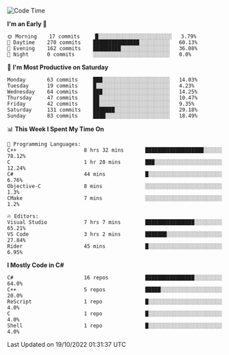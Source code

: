 <!--START_SECTION:waka-->
![Code Time](http://img.shields.io/badge/Code%20Time-866%20hrs%2021%20mins-blue)

**I'm an Early 🐤** 

```text
🌞 Morning    17 commits     █░░░░░░░░░░░░░░░░░░░░░░░░   3.79% 
🌆 Daytime    270 commits    ███████████████░░░░░░░░░░   60.13% 
🌃 Evening    162 commits    █████████░░░░░░░░░░░░░░░░   36.08% 
🌙 Night      0 commits      ░░░░░░░░░░░░░░░░░░░░░░░░░   0.0%

```
📅 **I'm Most Productive on Saturday** 

```text
Monday       63 commits     ███░░░░░░░░░░░░░░░░░░░░░░   14.03% 
Tuesday      19 commits     █░░░░░░░░░░░░░░░░░░░░░░░░   4.23% 
Wednesday    64 commits     ███░░░░░░░░░░░░░░░░░░░░░░   14.25% 
Thursday     47 commits     ██░░░░░░░░░░░░░░░░░░░░░░░   10.47% 
Friday       42 commits     ██░░░░░░░░░░░░░░░░░░░░░░░   9.35% 
Saturday     131 commits    ███████░░░░░░░░░░░░░░░░░░   29.18% 
Sunday       83 commits     ████░░░░░░░░░░░░░░░░░░░░░   18.49%

```


📊 **This Week I Spent My Time On** 

```text
💬 Programming Languages: 
C++                      8 hrs 32 mins       ███████████████████░░░░░░   78.12% 
C                        1 hr 20 mins        ███░░░░░░░░░░░░░░░░░░░░░░   12.24% 
C#                       44 mins             █░░░░░░░░░░░░░░░░░░░░░░░░   6.76% 
Objective-C              8 mins              ░░░░░░░░░░░░░░░░░░░░░░░░░   1.3% 
CMake                    7 mins              ░░░░░░░░░░░░░░░░░░░░░░░░░   1.2%

🔥 Editors: 
Visual Studio            7 hrs 7 mins        ████████████████░░░░░░░░░   65.21% 
VS Code                  3 hrs 2 mins        ███████░░░░░░░░░░░░░░░░░░   27.84% 
Rider                    45 mins             █░░░░░░░░░░░░░░░░░░░░░░░░   6.95%

```

**I Mostly Code in C#** 

```text
C#                       16 repos            ████████████████░░░░░░░░░   64.0% 
C++                      5 repos             █████░░░░░░░░░░░░░░░░░░░░   20.0% 
ReScript                 1 repo              █░░░░░░░░░░░░░░░░░░░░░░░░   4.0% 
C                        1 repo              █░░░░░░░░░░░░░░░░░░░░░░░░   4.0% 
Shell                    1 repo              █░░░░░░░░░░░░░░░░░░░░░░░░   4.0%

```



 Last Updated on 19/10/2022 01:31:37 UTC
<!--END_SECTION:waka-->
